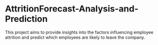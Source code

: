 # AttritionForecast-Analysis-and-Prediction
This project aims to provide insights into the factors influencing employee attrition and predict which employees are likely to leave the company.
